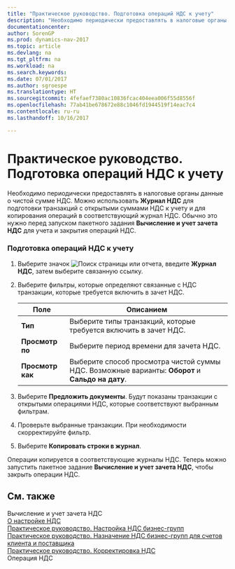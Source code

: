 ```yaml
---
title: "Практическое руководство. Подготовка операций НДС к учету"
description: "Необходимо периодически предоставлять в налоговые органы данные о чистой сумме НДС. Можно использовать **Журнал НДС** для подготовки транзакций с открытыми суммами НДС к учету и для копирования операций в соответствующий журнал НДС. Обычно это нужно перед запуском пакетного задания **Вычисление и учет зачета НДС** для учета и закрытия операций НДС."
documentationcenter: 
author: SorenGP
ms.prod: dynamics-nav-2017
ms.topic: article
ms.devlang: na
ms.tgt_pltfrm: na
ms.workload: na
ms.search.keywords: 
ms.date: 07/01/2017
ms.author: sgroespe
ms.translationtype: HT
ms.sourcegitcommit: 4fefaef7380ac10836fcac404eea006f55d8556f
ms.openlocfilehash: 77ab41be678672e88c1046fd1944519f14eac7c4
ms.contentlocale: ru-ru
ms.lasthandoff: 10/16/2017

---
```

# <a name="how-to-prepare-vat-entries-for-posting"></a>Практическое руководство. Подготовка операций НДС к учету
Необходимо периодически предоставлять в налоговые органы данные о чистой сумме НДС. Можно использовать **Журнал НДС** для подготовки транзакций с открытыми суммами НДС к учету и для копирования операций в соответствующий журнал НДС. Обычно это нужно перед запуском пакетного задания **Вычисление и учет зачета НДС** для учета и закрытия операций НДС.  
  
### <a name="to-prepare-vat-entries-for-posting"></a>Подготовка операций НДС к учету  
  
1.  Выберите значок ![Поиск страницы или отчета](media/ui-search/search_small.png "Значок поиска страницы или отчета"), введите **Журнал НДС**, затем выберите связанную ссылку.  
  
2.  Выберите фильтры, которые определяют связанные с НДС транзакции, которые требуется включить в зачет НДС.  
  
    |Поле|Описанием|  
    |---------------------------------|---------------------------------------|  
    |**Тип**|Выберите типы транзакций, которые требуется включить в зачет НДС.|  
    |**Просмотр по**|Выберите период времени для зачета НДС.|  
    |**Просмотр как**|Выберите способ просмотра чистой суммы НДС. Возможные варианты: **Оборот** и **Сальдо на дату**.|  
  
3.  Выберите **Предложить документы**. Будут показаны транзакции с открытыми операциями НДС, которые соответствуют выбранным фильтрам.  
  
4.  Проверьте выбранные транзакции. При необходимости скорректируйте фильтр.  
  
5.  Выберите **Копировать строки в журнал**.  
  
 Операции копируется в соответствующие журналы НДС. Теперь можно запустить пакетное задание **Вычисление и учет зачета НДС**, чтобы закрыть операции НДС.  
  
## <a name="see-also"></a>См. также  
 Вычисление и учет зачета НДС   
 [О настройке НДС](about-setting-up-vat.md)   
 [Практическое руководство. Настройка НДС бизнес-групп](how-to-set-up-vat-business-posting-groups.md)   
 [Практическое руководство. Назначение НДС бизнес-групп для счетов клиента и поставщика](how-to-assign-vat-business-posting-groups-to-customer-accounts-and-vendor-accounts.md)   
 [Практическое руководство. Корректировка НДС](how-to-correct-vat.md)   
 Операция НДС
